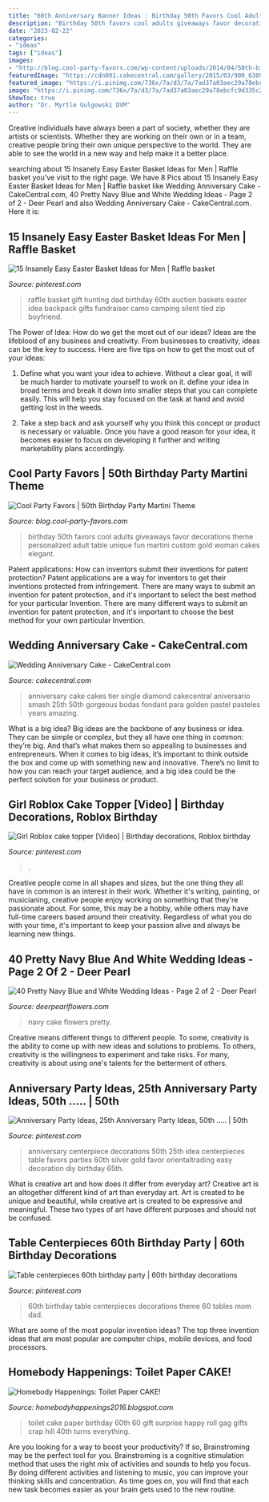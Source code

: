 ```yaml
---
title: "60th Anniversary Banner Ideas : Birthday 50th Favors Cool Adults Giveaways Favor Decorations Theme Personalized Adult Table Unique Fun Martini Custom Gold Woman Cakes Elegant"
description: "Birthday 50th favors cool adults giveaways favor decorations theme personalized adult table unique fun martini custom gold woman cakes elegant"
date: "2023-02-22"
categories:
- "ideas"
tags: ["ideas"]
images:
- "http://blog.cool-party-favors.com/wp-content/uploads/2014/04/50th-birthday-favors.png"
featuredImage: "https://cdn001.cakecentral.com/gallery/2015/03/900_630952hfCx_wedding-anniversary-cake.jpg"
featured_image: "https://i.pinimg.com/736x/7a/d3/7a/7ad37a03aec29a78ebcfc9d335c21efe.jpg"
image: "https://i.pinimg.com/736x/7a/d3/7a/7ad37a03aec29a78ebcfc9d335c21efe.jpg"
ShowToc: true
author: "Dr. Myrtle Gulgowski DVM"
---
```



Creative individuals have always been a part of society, whether they are artists or scientists. Whether they are working on their own or in a team, creative people bring their own unique perspective to the world. They are able to see the world in a new way and help make it a better place.

	

		
searching about 15 Insanely Easy Easter Basket Ideas for Men | Raffle basket you've visit to the right page. We have 8 Pics about 15 Insanely Easy Easter Basket Ideas for Men | Raffle basket like Wedding Anniversary Cake - CakeCentral.com, 40 Pretty Navy Blue and White Wedding Ideas - Page 2 of 2 - Deer Pearl and also Wedding Anniversary Cake - CakeCentral.com. Here it is:
		
    
## 15 Insanely Easy Easter Basket Ideas For Men | Raffle Basket

<img loading=lazy src="https://i.pinimg.com/736x/c4/13/9a/c4139a1ff124b9eb25f2486f0f65dcee.jpg" onerror="this.onerror=null;this.src='https://tse4.mm.bing.net/th?id=OIP.srWYeLnBxWzLm9AO_oLdTQHaJ4&amp;pid=15.1';" alt="15 Insanely Easy Easter Basket Ideas for Men | Raffle basket">

_Source: pinterest.com_

>raffle basket gift hunting dad birthday 60th auction baskets easter idea backpack gifts fundraiser camo camping silent tied zip boyfriend. 

	

The Power of Idea: How do we get the most out of our ideas?
Ideas are the lifeblood of any business and creativity. From businesses to creativity, ideas can be the key to success. Here are five tips on how to get the most out of your ideas:
1. Define what you want your idea to achieve. Without a clear goal, it will be much harder to motivate yourself to work on it. define your idea in broad terms and break it down into smaller steps that you can complete easily. This will help you stay focused on the task at hand and avoid getting lost in the weeds.

2. Take a step back and ask yourself why you think this concept or product is necessary or valuable. Once you have a good reason for your idea, it becomes easier to focus on developing it further and writing marketability plans accordingly.

    
## Cool Party Favors | 50th Birthday Party Martini Theme

<img loading=lazy src="http://blog.cool-party-favors.com/wp-content/uploads/2014/04/50th-birthday-favors.png" onerror="this.onerror=null;this.src='https://tse3.mm.bing.net/th?id=OIP.5yU8Xpcfm2Vvk6xoHEvMLwHaK9&amp;pid=15.1';" alt="Cool Party Favors | 50th Birthday Party Martini Theme">

_Source: blog.cool-party-favors.com_

>birthday 50th favors cool adults giveaways favor decorations theme personalized adult table unique fun martini custom gold woman cakes elegant. 

	

Patent applications: How can inventors submit their inventions for patent protection?
Patent applications are a way for inventors to get their inventions protected from infringement. There are many ways to submit an invention for patent protection, and it's important to select the best method for your particular Invention. 
There are many different ways to submit an invention for patent protection, and it's important to choose the best method for your own particular Invention.

    
## Wedding Anniversary Cake - CakeCentral.com

<img loading=lazy src="https://cdn001.cakecentral.com/gallery/2015/03/900_630952hfCx_wedding-anniversary-cake.jpg" onerror="this.onerror=null;this.src='https://tse1.mm.bing.net/th?id=OIP.1UJgZSjd9czVsjXD645FngHaJ4&amp;pid=15.1';" alt="Wedding Anniversary Cake - CakeCentral.com">

_Source: cakecentral.com_

>anniversary cake cakes tier single diamond cakecentral aniversario smash 25th 50th gorgeous bodas fondant para golden pastel pasteles years amazing. 

	

What is a big idea?
Big ideas are the backbone of any business or idea. They can be simple or complex, but they all have one thing in common: they’re big. And that’s what makes them so appealing to businesses and entrepreneurs. When it comes to big ideas, it’s important to think outside the box and come up with something new and innovative. There’s no limit to how you can reach your target audience, and a big idea could be the perfect solution for your business or product.

    
## Girl Roblox Cake Topper [Video] | Birthday Decorations, Roblox Birthday

<img loading=lazy src="https://i.pinimg.com/736x/7a/d3/7a/7ad37a03aec29a78ebcfc9d335c21efe.jpg" onerror="this.onerror=null;this.src='https://tse2.mm.bing.net/th?id=OIP.WYOagMOg-J9mfpAB3kVHNwHaNK&amp;pid=15.1';" alt="Girl Roblox cake topper [Video] | Birthday decorations, Roblox birthday">

_Source: pinterest.com_

>. 

	

Creative people come in all shapes and sizes, but the one thing they all have in common is an interest in their work. Whether it's writing, painting, or musicianing, creative people enjoy working on something that they're passionate about. For some, this may be a hobby, while others may have full-time careers based around their creativity. Regardless of what you do with your time, it's important to keep your passion alive and always be learning new things.

    
## 40 Pretty Navy Blue And White Wedding Ideas - Page 2 Of 2 - Deer Pearl

<img loading=lazy src="https://www.deerpearlflowers.com/wp-content/uploads/2015/08/white-and-navy-wedding-cake.jpg" onerror="this.onerror=null;this.src='https://tse2.mm.bing.net/th?id=OIP.U4uBYPbN9CsK7RgijPmz7wHaLI&amp;pid=15.1';" alt="40 Pretty Navy Blue and White Wedding Ideas - Page 2 of 2 - Deer Pearl">

_Source: deerpearlflowers.com_

>navy cake flowers pretty. 

	

Creative means different things to different people. To some, creativity is the ability to come up with new ideas and solutions to problems. To others, creativity is the willingness to experiment and take risks. For many, creativity is about using one's talents for the betterment of others.

    
## Anniversary Party Ideas, 25th Anniversary Party Ideas, 50th ..… | 50th

<img loading=lazy src="https://i.pinimg.com/736x/ce/e4/e0/cee4e0c0c446f69b36afdcf0f6751655--th-anniversary-parties-anniversary-favors.jpg" onerror="this.onerror=null;this.src='https://tse2.mm.bing.net/th?id=OIP.4lg6PhSx2xOE87IWaF1rGQHaHa&amp;pid=15.1';" alt="Anniversary Party Ideas, 25th Anniversary Party Ideas, 50th ..… | 50th">

_Source: pinterest.com_

>anniversary centerpiece decorations 50th 25th idea centerpieces table favors parties 60th silver gold favor orientaltrading easy decoration diy birthday 65th. 

	

What is creative art and how does it differ from everyday art?
Creative art is an altogether different kind of art than everyday art. Art is created to be unique and beautiful, while creative art is created to be expressive and meaningful. These two types of art have different purposes and should not be confused.

    
## Table Centerpieces 60th Birthday Party | 60th Birthday Decorations

<img loading=lazy src="https://i.pinimg.com/736x/48/53/65/485365f10f163e1f20290beb0504ac11.jpg" onerror="this.onerror=null;this.src='https://tse2.mm.bing.net/th?id=OIP.zLkKzU2gchh2D4Iq1S_aeAHaNK&amp;pid=15.1';" alt="Table centerpieces 60th birthday party | 60th birthday decorations">

_Source: pinterest.com_

>60th birthday table centerpieces decorations theme 60 tables mom dad. 

	

What are some of the most popular invention ideas?
The top three invention ideas that are most popular are computer chips, mobile devices, and food processors.

    
## Homebody Happenings: Toilet Paper CAKE!

<img loading=lazy src="https://4.bp.blogspot.com/-He3XvTS2vjk/VtxOHOzNjBI/AAAAAAAAJQs/MVJFE0ukvdY/s1600/IMG_0205.JPG" onerror="this.onerror=null;this.src='https://tse4.mm.bing.net/th?id=OIP.sGHKN8h6_o70vAbJ0wFNSwHaJ4&amp;pid=15.1';" alt="Homebody Happenings: Toilet Paper CAKE!">

_Source: homebodyhappenings2016.blogspot.com_

>toilet cake paper birthday 60th 60 gift surprise happy roll gag gifts crap hill 40th turns everything. 

	

Are you looking for a way to boost your productivity? If so, Brainstroming may be the perfect tool for you. Brainstroming is a cognitive stimulation method that uses the right mix of activities and sounds to help you focus. By doing different activities and listening to music, you can improve your thinking skills and concentration. As time goes on, you will find that each new task becomes easier as your brain gets used to the new routine.

